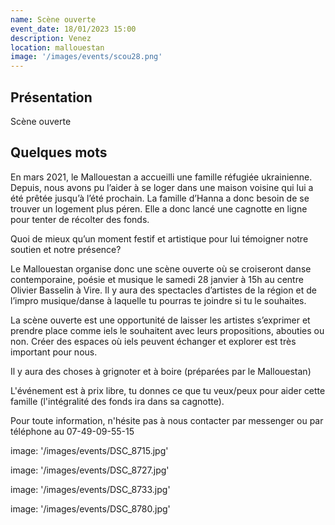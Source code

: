 ```yaml
---
name: Scène ouverte
event_date: 18/01/2023 15:00
description: Venez
location: mallouestan
image: '/images/events/scou28.png' 
---
```


## Présentation

Scène ouverte

## Quelques mots

En mars 2021, le Mallouestan a accueilli une famille réfugiée ukrainienne. Depuis, nous avons pu l’aider à se loger dans une maison voisine qui lui a été prêtée jusqu’à l’été prochain. La famille d’Hanna a donc besoin de se trouver un logement plus péren. Elle a donc lancé une cagnotte en ligne pour tenter de récolter des fonds. 

Quoi de mieux qu’un moment festif et artistique pour lui témoigner notre soutien et notre présence? 

Le Mallouestan organise donc une scène ouverte où se croiseront danse contemporaine, poésie et musique le samedi 28 janvier à 15h au centre Olivier Basselin à Vire. Il y aura des spectacles d’artistes de la région et de l’impro musique/danse à laquelle tu pourras te joindre si tu le souhaites.

La scène ouverte est une opportunité de laisser les artistes s’exprimer et prendre place comme iels le souhaitent avec leurs propositions, abouties ou non.  Créer des espaces où iels peuvent échanger et explorer est très important pour nous.



Il y aura des choses à grignoter et à boire (préparées par le Mallouestan)

L'événement est à prix libre, tu donnes ce que tu veux/peux pour aider cette famille (l'intégralité des fonds ira dans sa cagnotte). 

Pour toute information, n'hésite pas à nous contacter par messenger ou par téléphone au 07-49-09-55-15


image: '/images/events/DSC_8715.jpg'

image: '/images/events/DSC_8727.jpg'

image: '/images/events/DSC_8733.jpg'

image: '/images/events/DSC_8780.jpg'





